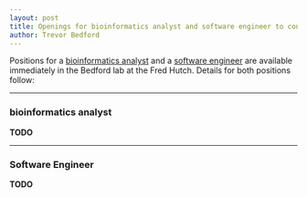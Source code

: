 ```yaml
---
layout: post
title: Openings for bioinformatics analyst and software engineer to contribute to Nextstrain platform
author: Trevor Bedford
---
```


Positions for a [bioinformatics analyst](#bioinformatics-analyst) and a [software engineer](#software-engineer) are available immediately in the Bedford lab at the Fred Hutch. Details for both positions follow:

-----------------------------------------

### bioinformatics analyst

**TODO**

-----------------------------------------

### Software Engineer

**TODO**
